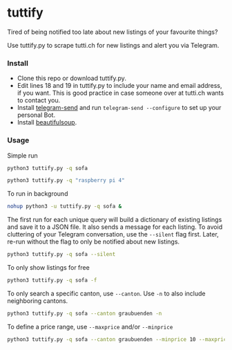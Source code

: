 # tuttify

Tired of being notified too late about new listings of your favourite things?

Use tuttify.py to scrape tutti.ch for new listings and alert you via Telegram.

### Install

* Clone this repo or download tuttify.py.
* Edit lines 18 and 19 in tuttify.py to include your name and email address, if you want. This is good practice in case someone over at tutti.ch wants to contact you.
* Install [telegram-send](https://pypi.org/project/telegram-send/) and run `telegram-send --configure` to set up your personal Bot.
* Install [beautifulsoup](https://pypi.org/project/beautifulsoup4/).

### Usage

Simple run

```bash
python3 tuttify.py -q sofa

python3 tuttify.py -q "raspberry pi 4"
```

To run in background

```bash
nohup python3 -u tuttify.py -q sofa &
```

The first run for each unique query will build a dictionary of existing listings and save it to a JSON file. It also sends a message for each listing. To avoid cluttering of your Telegram conversation, use the `--silent` flag first. Later, re-run without the flag to only be notified about new listings.

```bash
python3 tuttify.py -q sofa --silent
```

To only show listings for free

```bash
python3 tuttify.py -q sofa -f
```

To only search a specific canton, use `--canton`. Use `-n` to also include neighboring cantons.

```bash
python3 tuttify.py -q sofa --canton graubuenden -n
```

To define a price range, use `--maxprice` and/or `--minprice`

```bash
python3 tuttify.py -q sofa --canton graubuenden --minprice 10 --maxprice 150
```
